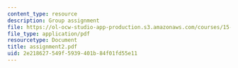 ```yaml
---
content_type: resource
description: Group assignment
file: https://ol-ocw-studio-app-production.s3.amazonaws.com/courses/15-535-business-analysis-using-financial-statements-spring-2003/2e218627549f5939401b84f01fd55e11_assignment2.pdf
file_type: application/pdf
resourcetype: Document
title: assignment2.pdf
uid: 2e218627-549f-5939-401b-84f01fd55e11
---
```

